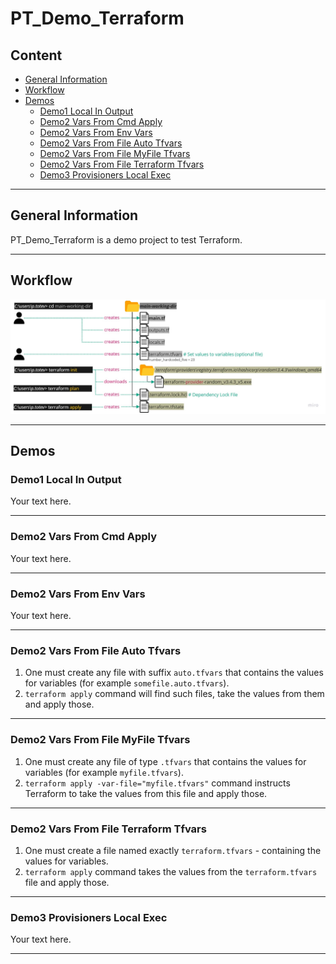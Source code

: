 # PT_Demo_Terraform

## Content

- [General Information](#general-information)
- [Workflow](#workflow)
- [Demos](#demos)
  - [Demo1 Local In Output](#demo1-local-in-output)
  - [Demo2 Vars From Cmd Apply](#demo2-vars-from-cmd-apply)
  - [Demo2 Vars From Env Vars](#demo2-vars-from-env-vars)
  - [Demo2 Vars From File Auto Tfvars](#demo2-vars-from-file-auto-tfvars)
  - [Demo2 Vars From File MyFile Tfvars](#demo2-vars-from-file-myfile-tfvars)
  - [Demo2 Vars From File Terraform Tfvars](#demo2-vars-from-file-terraform-tfvars)
  - [Demo3 Provisioners Local Exec](#demo3-provisioners-local-exec)
---

<a name="general-information" ></a>

## General Information

PT_Demo_Terraform is a demo project to test Terraform.

---

<a name="workflow" ></a>

## Workflow

![Workflow](res/images/workflow.jpg)

---

<a name="demos" ></a>

## Demos

<a name="demo1-local-in-output" ></a>

### Demo1 Local In Output

Your text here.

---

<a name="demo2-vars-from-cmd-apply" ></a>

### Demo2 Vars From Cmd Apply

Your text here.

---

<a name="demo2-vars-from-env-vars" ></a>

### Demo2 Vars From Env Vars

Your text here.

---

<a name="demo2-vars-from-file-auto-tfvars" ></a>

### Demo2 Vars From File Auto Tfvars

1. One must create any file with suffix `auto.tfvars` that contains the values for variables (for example `somefile.auto.tfvars`).  
2. `terraform apply` command will find such files, take the values from them and apply those.

---

<a name="demo2-vars-from-file-myfile-tfvars" ></a>

### Demo2 Vars From File MyFile Tfvars

1. One must create any file of type `.tfvars` that contains the values for variables (for example `myfile.tfvars`).  
2. `terraform apply -var-file="myfile.tfvars"` command instructs Terraform to take the values from this file and apply those.

---

<a name="demo2-vars-from-file-terraform-tfvars" ></a>

### Demo2 Vars From File Terraform Tfvars

1. One must create a file named exactly `terraform.tfvars` - containing the values for variables.  
2. `terraform apply` command takes the values from the `terraform.tfvars` file and apply those.

---

<a name="demo3-provisioners-local-exec" ></a>

### Demo3 Provisioners Local Exec

Your text here.

---